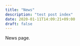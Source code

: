 ```yaml
---
title: "News"
description: "test post index"
date: 2020-01-11T14:09:21+09:00
draft: false
---
```


News page.